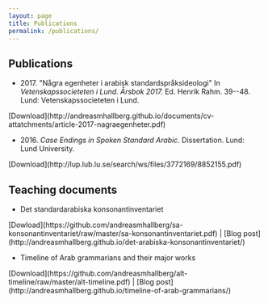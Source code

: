 ```yaml
---
layout: page
title: Publications
permalink: /publications/
---
```


## Publications

- 2017.&nbsp;"Några egenheter i arabisk standardspråksideologi" In *Vetenskapssocieteten i Lund. Årsbok 2017.* Ed. Henrik Rahm. 39--48. Lund: Vetenskapssocieteten i Lund.  
<span class="read-more">
[Download](http://andreasmhallberg.github.io/documents/cv-attatchments/article-2017-nagraegenheter.pdf)
</span>

- 2016.&nbsp;*Case Endings in Spoken Standard Arabic*. Dissertation. Lund: Lund University.  
<span class="read-more">
[Download](http://lup.lub.lu.se/search/ws/files/3772169/8852155.pdf)
</span>

## Teaching documents

- Det standardarabiska konsonantinventariet  
<span class="read-more">
[Dowload](https://github.com/andreasmhallberg/sa-konsonantinventariet/raw/master/sa-konsonantinventariet.pdf) |
[Blog post](http://andreasmhallberg.github.io/det-arabiska-konsonantinventariet/)
</span>

- Timeline of Arab grammarians and their major works  
<span class="read-more">
[Download](https://github.com/andreasmhallberg/alt-timeline/raw/master/alt-timeline.pdf) |
[Blog post](http://andreasmhallberg.github.io/timeline-of-arab-grammarians/)
</span>


